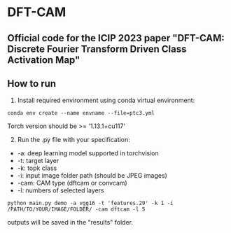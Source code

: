 # DFT-CAM

## Official code for the ICIP 2023 paper "DFT-CAM: Discrete Fourier Transform Driven Class Activation Map"

## How to run 

1. Install required environment using conda virtual environment:
```
conda env create --name envname --file=ptc3.yml
```
Torch version should be >= '1.13.1+cu117'

2. Run the .py file with your specification:
 * -a: deep learning model supported in torchvision
 * -t: target layer
 * -k: topk class
 * -i: input image folder path (should be JPEG images)
 * -cam: CAM type (dftcam or convcam)
 * -l: numbers of selected layers

```
python main.py demo -a vgg16 -t 'features.29' -k 1 -i /PATH/TO/YOUR/IMAGE/FOLDER/ -cam dftcam -l 5
```
outputs will be saved in the "results" folder.
